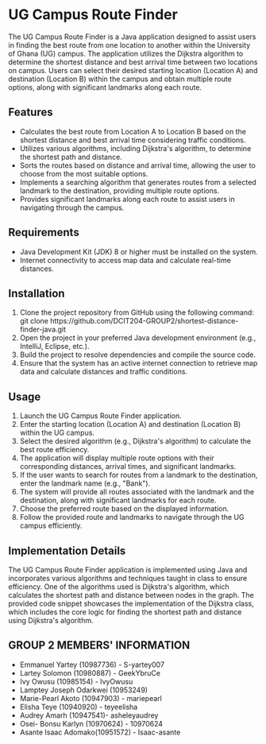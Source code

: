 <!DOCTYPE html>
<html>
<head>
</head>
<body>
<h1>UG Campus Route Finder</h1>
<p>The UG Campus Route Finder is a Java application designed to assist users in finding the best route from one location to another within the University of Ghana (UG) campus. The application utilizes the Dijkstra algorithm to determine the shortest distance and best arrival time between two locations on campus. Users can select their desired starting location (Location A) and destination (Location B) within the campus and obtain multiple route options, along with significant landmarks along each route.</p>
<h2>Features</h2>
<ul>
<li>Calculates the best route from Location A to Location B based on the shortest distance and best arrival time considering traffic conditions.</li>
<li>Utilizes various algorithms, including Dijkstra's algorithm, to determine the shortest path and distance.</li>
<li>Sorts the routes based on distance and arrival time, allowing the user to choose from the most suitable options.</li>
<li>Implements a searching algorithm that generates routes from a selected landmark to the destination, providing multiple route options.</li>
<li>Provides significant landmarks along each route to assist users in navigating through the campus.</li>
</ul>
<h2>Requirements</h2>
<ul>
<li>Java Development Kit (JDK) 8 or higher must be installed on the system.</li>
<li>Internet connectivity to access map data and calculate real-time distances.</li>
</ul>
<h2>Installation</h2>
<ol>
<li>Clone the project repository from GitHub using the following command:<br>
   git clone https://github.com/DCIT204-GROUP2/shortest-distance-finder-java.git 
<li>Open the project in your preferred Java development environment (e.g., IntelliJ, Eclipse, etc.).</li>
<li>Build the project to resolve dependencies and compile the source code.</li>
<li>Ensure that the system has an active internet connection to retrieve map data and calculate distances and traffic conditions.</li>
</ol>
<h2>Usage</h2>
<ol>
<li>Launch the UG Campus Route Finder application.</li>
<li>Enter the starting location (Location A) and destination (Location B) within the UG campus.</li>
<li>Select the desired algorithm (e.g., Dijkstra's algorithm) to calculate the best route efficiency.</li>
<li>The application will display multiple route options with their corresponding distances, arrival times, and significant landmarks.</li>
<li>If the user wants to search for routes from a landmark to the destination, enter the landmark name (e.g., "Bank").</li>
<li>The system will provide all routes associated with the landmark and the destination, along with significant landmarks for each route.</li>
<li>Choose the preferred route based on the displayed information.</li>
<li>Follow the provided route and landmarks to navigate through the UG campus efficiently.</li>
</ol>
<h2>Implementation Details</h2>
<p>The UG Campus Route Finder application is implemented using Java and incorporates various algorithms and techniques taught in class to ensure efficiency. One of the algorithms used is Dijkstra's algorithm, which calculates the shortest path and distance between nodes in the graph. The provided code snippet showcases the implementation of the Dijkstra class, which includes the core logic for finding the shortest path and distance using Dijkstra's algorithm.</p>
<h2>GROUP 2 MEMBERS' INFORMATION</h2>
<ul>
<li>Emmanuel Yartey (10987736) - S-yartey007</li>
<li>Lartey Solomon (10980887) - GeekYbruCe</li>
<li>Ivy Owusu (10985154) - IvyOwusu</li>
<li>Lamptey Joseph Odarkwei (10953249)</li>
<li>Marie-Pearl Akoto (10947903) - mariepearl</li>
<li>Elisha Teye (10940920) - teyeelisha</li>
<li>Audrey Amarh (10947541)- asheleyaudrey</li>
<li>Osei- Bonsu Karlyn (10970624) - 10970624 </li>
<li>Asante Isaac Adomako(10951572) - Isaac-asante</li>
